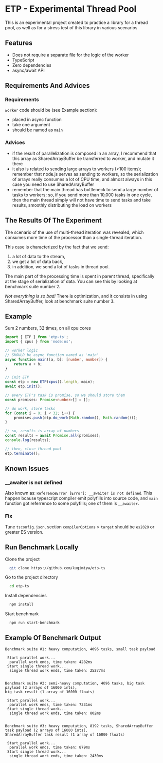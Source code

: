 # ETP - Experimental Thread Pool

This is an experimental project created to practice a library for a thread pool, as well as for a stress test of this library in various scenarios

## Features

- Does not require a separate file for the logic of the worker
- TypeScript
- Zero dependencies
- async/await API

## Requirements And Advices
### Requirements
`worker` code should be (see Example section):
- placed in async function
- take one argument
- should be named as `main`
### Advices
- if the result of parallelization is composed in an array, I recommend that this array as SharedArrayBuffer be transferred to worker, and mutate it there
- it also is related to sending large arrays to workers (>100 items); remember that node.js serves as sending to workers, so the serialization of arrays really consumes a lot of CPU time, and almost always in this case you need to use SharedArrayBuffer
- remember that the main thread has bottleneck to send a large number of tasks to workers; so, if you send more than 10,000 tasks in one cycle, then the main thread simply will not have time to send tasks and take results, smoothly distributing the load on workers

## The Results Of The Experiment

The scenario of the use of multi-thread iteration was revealed, which consumes more time of the processor than a single-thread iteration.

This case is characterized by the fact that we send:
1. a lot of data to the stream,
2. we get a lot of data back,
3. in addition, we send a lot of tasks in thread pool.

The main part of the processing time is spent in parent thread, specifically at the stage of serialization of data. You can see this by looking at benchmark suite number 2.

*Not everything is so bad!* There is optimization, and it consists in using SharedArrayBuffer, look at benchmark suite number 3.

## Example

Sum 2 numbers, 32 times, on all cpu cores

```typescript
import { ETP } from 'etp-ts';
import { cpus } from 'node:os';

// worker logic
// SHOULD be async function named as 'main'
async function main([a, b]: [number, number]) {
    return a + b;
}

// init ETP
const etp = new ETP(cpus().length, main);
await etp.init();

// every ETP's task is promise, so we should store them
const promises: Promise<number>[] = [];

// do work, store tasks
for (const i = 0; i < 32; i++) {
    promises.push(etp.do_work(Math.random(), Math.random()));
}

// so, results is array of numbers
const results = await Promise.all(promises);
console.log(results);

// then, close thread pool
etp.terminate();
```

## Known Issues

### __awaiter is not defined
Also known as: `ReferenceError [Error]: __awaiter is not defined`. This happen bcause typescript compiler emit polyfills into source code, and `main` function got referrence to some polyfills; one of them is `__awaiter`.
### Fix
Tune `tsconfig.json`, section `compilerOptions` > `target` should be `es2020` or greater ES version.

## Run Benchmark Locally

Clone the project

```bash
  git clone https://github.com/kugimiya/etp-ts
```

Go to the project directory

```bash
  cd etp-ts
```

Install dependencies

```bash
  npm install
```

Start benchmark

```bash
  npm run start-benchmark
```


## Example Of Benchmark Output

```logs
Benchmark suite #1: heavy computation, 4096 tasks, small task payload

 Start parallel work...
  parallel work ends, time taken: 4282ms
 Start single thread work...
  single thread work ends, time taken: 25277ms


Benchmark suite #2: semi-heavy computation, 4096 tasks, big task payload (2 arrays of 16000 ints),
big task result (1 array of 16000 floats)

 Start parallel work...
  parallel work ends, time taken: 7331ms
 Start single thread work...
  single thread work ends, time taken: 802ms


Benchmark suite #3: heavy computation, 8192 tasks, SharedArrayBuffer task payload (2 arrays of 16000 ints),
SharedArrayBuffer task result (1 array of 16000 floats)

 Start parallel work...
  parallel work ends, time taken: 879ms
 Start single thread work...
  single thread work ends, time taken: 2430ms
```
